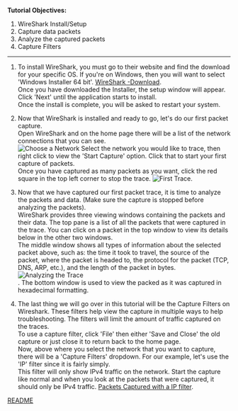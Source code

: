__Tutorial Objectives:__
1. WireShark Install/Setup
2. Capture data packets
3. Analyze the captured packets
4. Capture Filters

---

1. To install WireShark, you must go to their website and find the download for your specific OS. If you're on Windows, then you will want to select 'Windows Installer 64 bit'. [WireShark -Download](https://www.wireshark.org/download.html).<br> Once you have downloaded the Installer, the setup window will appear. Click 'Next' until the application starts to install.<br> Once the install is complete, you will be asked to restart your system.

2. Now that WireShark is installed and ready to go, let's do our first packet capture.<br> Open WireShark and on the home page there will be a list of the network connections that you can see.<br> ![Choose a Network](Desktop/School/IT1600/WireShark-Home-Page.png) Select the network you would like to trace, then right click to view the 'Start Capture' option. Click that to start your first capture of packets.<br> Once you have captured as many packets as you want, click the red square in the top left corner to stop the trace. ![First Trace](/Desktop/School/IT1600/First-Capture.PNG).

3. Now that we have captured our first packet trace, it is time to analyze the packets and data. (Make sure the capture is stopped before analyzing the packets).<br> WireShark provides three viewing windows containing the packets and their data. The top pane is a list of all the packets that were captured in the trace. You can click on a packet in the top window to view its details below in the other two windows.<br> The middle window shows all types of information about the selected packet above, such as: the time it took to travel, the source of the packet, where the packet is headed to, the protocol for the packet (TCP, DNS, ARP, etc.), and the length of the packet in bytes.<br> ![Analyzing the Trace](/Desktop/School/IT1600/Analyzing-the-Trace.png)<br>. The bottom window is used to view the packed as it was captured in hexadecimal formatting.

4. The last thing we will go over in this tutorial will be the Capture Filters on Wireshark. These filters help view the capture in multiple ways to help troubleshooting. The filters will limit the amount of traffic captured on the traces.<br> To use a capture filter, click 'File' then either 'Save and Close' the old capture or just close it to return back to the home page.<br> Now, above where you select the network that you want to capture, there will be a 'Capture Filters' dropdown. For our example, let's use the 'IP' filter since it is fairly simply.<br> This filter will only show IPv4 traffic on the network. Start the capture like normal and when you look at the packets that were captured, it should only be IPv4 traffic. [Packets Captured with a IP filter](/Desktop/School/IT1600/Capture-Filters.png).

[README](https://github.com/smf5w4/IT1600)
